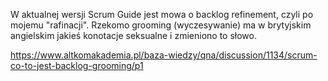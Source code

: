 W aktualnej wersji Scrum Guide jest mowa o backlog refinement, czyli po mojemu "rafinacji". Rzekomo grooming (wyczesywanie) ma w brytyjskim angielskim jakieś konotacje seksualne i zmieniono to słowo.

https://www.altkomakademia.pl/baza-wiedzy/qna/discussion/1134/scrum-co-to-jest-backlog-grooming/p1